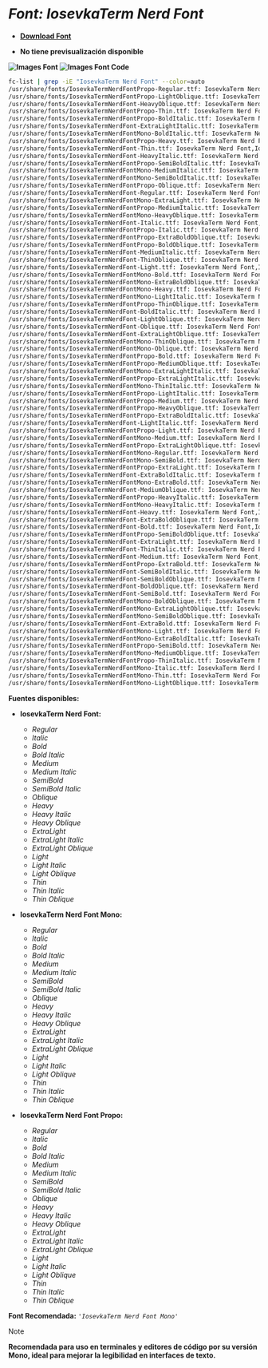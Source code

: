 <!-- Autor: Daniel Benjamin Perez Morales -->
<!-- GitHub: https://github.com/DanielBenjaminPerezMoralesDev13 -->
<!-- GitLab: https://gitlab.com/DanielBenjaminPerezMoralesDev13 -->
<!-- Correo electrónico: danielperezdev@proton.me -->

# ***Font: IosevkaTerm Nerd Font***

- **[Download Font](https://github.com/ryanoasis/nerd-fonts/releases/download/v3.2.1/IosevkaTerm.zip "https://github.com/ryanoasis/nerd-fonts/releases/download/v3.2.1/IosevkaTerm.zip")**

- **No tiene previsualización disponible**

**![Images Font](../../Fonts/IosevkaTerm%20Nerd%20Font.png "Fonts/IosevkaTerm Nerd Font.png")**
**![Images Font Code](../../Font%20Images%20Code/IosevkaTerm%20Nerd%20Font%20Code.png "Font Images Code/IosevkaTerm Nerd Font Code.png")**

```bash
fc-list | grep -iE "IosevkaTerm Nerd Font" --color=auto
/usr/share/fonts/IosevkaTermNerdFontPropo-Regular.ttf: IosevkaTerm Nerd Font Propo,IosevkaTerm NFP:style=Regular
/usr/share/fonts/IosevkaTermNerdFontPropo-LightOblique.ttf: IosevkaTerm Nerd Font Propo,IosevkaTerm NFP,IosevkaTerm NFP Light Obl:style=Light Oblique,Italic
/usr/share/fonts/IosevkaTermNerdFont-HeavyOblique.ttf: IosevkaTerm Nerd Font,IosevkaTerm NF,IosevkaTerm NF Heavy Obl:style=Heavy Oblique,Italic
/usr/share/fonts/IosevkaTermNerdFontPropo-Thin.ttf: IosevkaTerm Nerd Font Propo,IosevkaTerm NFP,IosevkaTerm NFP Thin:style=Thin,Regular
/usr/share/fonts/IosevkaTermNerdFontPropo-BoldItalic.ttf: IosevkaTerm Nerd Font Propo,IosevkaTerm NFP:style=Bold Italic
/usr/share/fonts/IosevkaTermNerdFont-ExtraLightItalic.ttf: IosevkaTerm Nerd Font,IosevkaTerm NF,IosevkaTerm NF ExtraLight:style=ExtraLight Italic,Italic
/usr/share/fonts/IosevkaTermNerdFontMono-BoldItalic.ttf: IosevkaTerm Nerd Font Mono,IosevkaTerm NFM:style=Bold Italic
/usr/share/fonts/IosevkaTermNerdFontPropo-Heavy.ttf: IosevkaTerm Nerd Font Propo,IosevkaTerm NFP,IosevkaTerm NFP Heavy:style=Heavy,Regular
/usr/share/fonts/IosevkaTermNerdFont-Thin.ttf: IosevkaTerm Nerd Font,IosevkaTerm NF,IosevkaTerm NF Thin:style=Thin,Regular
/usr/share/fonts/IosevkaTermNerdFont-HeavyItalic.ttf: IosevkaTerm Nerd Font,IosevkaTerm NF,IosevkaTerm NF Heavy:style=Heavy Italic,Italic
/usr/share/fonts/IosevkaTermNerdFontPropo-SemiBoldItalic.ttf: IosevkaTerm Nerd Font Propo,IosevkaTerm NFP,IosevkaTerm NFP SemiBold:style=SemiBold Italic,Italic
/usr/share/fonts/IosevkaTermNerdFontMono-MediumItalic.ttf: IosevkaTerm Nerd Font Mono,IosevkaTerm NFM,IosevkaTerm NFM Medium:style=Medium Italic,Italic
/usr/share/fonts/IosevkaTermNerdFontMono-SemiBoldItalic.ttf: IosevkaTerm Nerd Font Mono,IosevkaTerm NFM,IosevkaTerm NFM SemiBold:style=SemiBold Italic,Italic
/usr/share/fonts/IosevkaTermNerdFontPropo-Oblique.ttf: IosevkaTerm Nerd Font Propo,IosevkaTerm NFP,IosevkaTerm NFP Obl:style=Oblique,Italic
/usr/share/fonts/IosevkaTermNerdFont-Regular.ttf: IosevkaTerm Nerd Font,IosevkaTerm NF:style=Regular
/usr/share/fonts/IosevkaTermNerdFontMono-ExtraLight.ttf: IosevkaTerm Nerd Font Mono,IosevkaTerm NFM,IosevkaTerm NFM ExtraLight:style=ExtraLight,Regular
/usr/share/fonts/IosevkaTermNerdFontPropo-MediumItalic.ttf: IosevkaTerm Nerd Font Propo,IosevkaTerm NFP,IosevkaTerm NFP Medium:style=Medium Italic,Italic
/usr/share/fonts/IosevkaTermNerdFontMono-HeavyOblique.ttf: IosevkaTerm Nerd Font Mono,IosevkaTerm NFM,IosevkaTerm NFM Heavy Obl:style=Heavy Oblique,Italic
/usr/share/fonts/IosevkaTermNerdFont-Italic.ttf: IosevkaTerm Nerd Font,IosevkaTerm NF:style=Italic
/usr/share/fonts/IosevkaTermNerdFontPropo-Italic.ttf: IosevkaTerm Nerd Font Propo,IosevkaTerm NFP:style=Italic
/usr/share/fonts/IosevkaTermNerdFontPropo-ExtraBoldOblique.ttf: IosevkaTerm Nerd Font Propo,IosevkaTerm NFP,IosevkaTerm NFP ExtraBold Obl:style=ExtraBold Oblique,Italic
/usr/share/fonts/IosevkaTermNerdFontPropo-BoldOblique.ttf: IosevkaTerm Nerd Font Propo,IosevkaTerm NFP,IosevkaTerm NFP Obl:style=Bold Oblique,Bold Italic
/usr/share/fonts/IosevkaTermNerdFont-MediumItalic.ttf: IosevkaTerm Nerd Font,IosevkaTerm NF,IosevkaTerm NF Medium:style=Medium Italic,Italic
/usr/share/fonts/IosevkaTermNerdFont-ThinOblique.ttf: IosevkaTerm Nerd Font,IosevkaTerm NF,IosevkaTerm NF Thin Obl:style=Thin Oblique,Italic
/usr/share/fonts/IosevkaTermNerdFont-Light.ttf: IosevkaTerm Nerd Font,IosevkaTerm NF,IosevkaTerm NF Light:style=Light,Regular
/usr/share/fonts/IosevkaTermNerdFontMono-Bold.ttf: IosevkaTerm Nerd Font Mono,IosevkaTerm NFM:style=Bold
/usr/share/fonts/IosevkaTermNerdFontMono-ExtraBoldOblique.ttf: IosevkaTerm Nerd Font Mono,IosevkaTerm NFM,IosevkaTerm NFM ExtraBold Obl:style=ExtraBold Oblique,Italic
/usr/share/fonts/IosevkaTermNerdFontMono-Heavy.ttf: IosevkaTerm Nerd Font Mono,IosevkaTerm NFM,IosevkaTerm NFM Heavy:style=Heavy,Regular
/usr/share/fonts/IosevkaTermNerdFontMono-LightItalic.ttf: IosevkaTerm Nerd Font Mono,IosevkaTerm NFM,IosevkaTerm NFM Light:style=Light Italic,Italic
/usr/share/fonts/IosevkaTermNerdFontPropo-ThinOblique.ttf: IosevkaTerm Nerd Font Propo,IosevkaTerm NFP,IosevkaTerm NFP Thin Obl:style=Thin Oblique,Italic
/usr/share/fonts/IosevkaTermNerdFont-BoldItalic.ttf: IosevkaTerm Nerd Font,IosevkaTerm NF:style=Bold Italic
/usr/share/fonts/IosevkaTermNerdFont-LightOblique.ttf: IosevkaTerm Nerd Font,IosevkaTerm NF,IosevkaTerm NF Light Obl:style=Light Oblique,Italic
/usr/share/fonts/IosevkaTermNerdFont-Oblique.ttf: IosevkaTerm Nerd Font,IosevkaTerm NF,IosevkaTerm NF Obl:style=Oblique,Italic
/usr/share/fonts/IosevkaTermNerdFont-ExtraLightOblique.ttf: IosevkaTerm Nerd Font,IosevkaTerm NF,IosevkaTerm NF ExtraLight Obl:style=ExtraLight Oblique,Italic
/usr/share/fonts/IosevkaTermNerdFontMono-ThinOblique.ttf: IosevkaTerm Nerd Font Mono,IosevkaTerm NFM,IosevkaTerm NFM Thin Obl:style=Thin Oblique,Italic
/usr/share/fonts/IosevkaTermNerdFontMono-Oblique.ttf: IosevkaTerm Nerd Font Mono,IosevkaTerm NFM,IosevkaTerm NFM Obl:style=Oblique,Italic
/usr/share/fonts/IosevkaTermNerdFontPropo-Bold.ttf: IosevkaTerm Nerd Font Propo,IosevkaTerm NFP:style=Bold
/usr/share/fonts/IosevkaTermNerdFontPropo-MediumOblique.ttf: IosevkaTerm Nerd Font Propo,IosevkaTerm NFP,IosevkaTerm NFP Medium Obl:style=Medium Oblique,Italic
/usr/share/fonts/IosevkaTermNerdFontMono-ExtraLightItalic.ttf: IosevkaTerm Nerd Font Mono,IosevkaTerm NFM,IosevkaTerm NFM ExtraLight:style=ExtraLight Italic,Italic
/usr/share/fonts/IosevkaTermNerdFontPropo-ExtraLightItalic.ttf: IosevkaTerm Nerd Font Propo,IosevkaTerm NFP,IosevkaTerm NFP ExtraLight:style=ExtraLight Italic,Italic
/usr/share/fonts/IosevkaTermNerdFontMono-ThinItalic.ttf: IosevkaTerm Nerd Font Mono,IosevkaTerm NFM,IosevkaTerm NFM Thin:style=Thin Italic,Italic
/usr/share/fonts/IosevkaTermNerdFontPropo-LightItalic.ttf: IosevkaTerm Nerd Font Propo,IosevkaTerm NFP,IosevkaTerm NFP Light:style=Light Italic,Italic
/usr/share/fonts/IosevkaTermNerdFontPropo-Medium.ttf: IosevkaTerm Nerd Font Propo,IosevkaTerm NFP,IosevkaTerm NFP Medium:style=Medium,Regular
/usr/share/fonts/IosevkaTermNerdFontPropo-HeavyOblique.ttf: IosevkaTerm Nerd Font Propo,IosevkaTerm NFP,IosevkaTerm NFP Heavy Obl:style=Heavy Oblique,Italic
/usr/share/fonts/IosevkaTermNerdFontPropo-ExtraBoldItalic.ttf: IosevkaTerm Nerd Font Propo,IosevkaTerm NFP,IosevkaTerm NFP ExtraBold:style=ExtraBold Italic,Italic
/usr/share/fonts/IosevkaTermNerdFont-LightItalic.ttf: IosevkaTerm Nerd Font,IosevkaTerm NF,IosevkaTerm NF Light:style=Light Italic,Italic
/usr/share/fonts/IosevkaTermNerdFontPropo-Light.ttf: IosevkaTerm Nerd Font Propo,IosevkaTerm NFP,IosevkaTerm NFP Light:style=Light,Regular
/usr/share/fonts/IosevkaTermNerdFontMono-Medium.ttf: IosevkaTerm Nerd Font Mono,IosevkaTerm NFM,IosevkaTerm NFM Medium:style=Medium,Regular
/usr/share/fonts/IosevkaTermNerdFontPropo-ExtraLightOblique.ttf: IosevkaTerm Nerd Font Propo,IosevkaTerm NFP,IosevkaTerm NFP ExtraLight Obl:style=ExtraLight Oblique,Italic
/usr/share/fonts/IosevkaTermNerdFontMono-Regular.ttf: IosevkaTerm Nerd Font Mono,IosevkaTerm NFM:style=Regular
/usr/share/fonts/IosevkaTermNerdFontMono-SemiBold.ttf: IosevkaTerm Nerd Font Mono,IosevkaTerm NFM,IosevkaTerm NFM SemiBold:style=SemiBold,Regular
/usr/share/fonts/IosevkaTermNerdFontPropo-ExtraLight.ttf: IosevkaTerm Nerd Font Propo,IosevkaTerm NFP,IosevkaTerm NFP ExtraLight:style=ExtraLight,Regular
/usr/share/fonts/IosevkaTermNerdFont-ExtraBoldItalic.ttf: IosevkaTerm Nerd Font,IosevkaTerm NF,IosevkaTerm NF ExtraBold:style=ExtraBold Italic,Italic
/usr/share/fonts/IosevkaTermNerdFontMono-ExtraBold.ttf: IosevkaTerm Nerd Font Mono,IosevkaTerm NFM,IosevkaTerm NFM ExtraBold:style=ExtraBold,Regular
/usr/share/fonts/IosevkaTermNerdFont-MediumOblique.ttf: IosevkaTerm Nerd Font,IosevkaTerm NF,IosevkaTerm NF Medium Obl:style=Medium Oblique,Italic
/usr/share/fonts/IosevkaTermNerdFontPropo-HeavyItalic.ttf: IosevkaTerm Nerd Font Propo,IosevkaTerm NFP,IosevkaTerm NFP Heavy:style=Heavy Italic,Italic
/usr/share/fonts/IosevkaTermNerdFontMono-HeavyItalic.ttf: IosevkaTerm Nerd Font Mono,IosevkaTerm NFM,IosevkaTerm NFM Heavy:style=Heavy Italic,Italic
/usr/share/fonts/IosevkaTermNerdFont-Heavy.ttf: IosevkaTerm Nerd Font,IosevkaTerm NF,IosevkaTerm NF Heavy:style=Heavy,Regular
/usr/share/fonts/IosevkaTermNerdFont-ExtraBoldOblique.ttf: IosevkaTerm Nerd Font,IosevkaTerm NF,IosevkaTerm NF ExtraBold Obl:style=ExtraBold Oblique,Italic
/usr/share/fonts/IosevkaTermNerdFont-Bold.ttf: IosevkaTerm Nerd Font,IosevkaTerm NF:style=Bold
/usr/share/fonts/IosevkaTermNerdFontPropo-SemiBoldOblique.ttf: IosevkaTerm Nerd Font Propo,IosevkaTerm NFP,IosevkaTerm NFP SemiBold Obl:style=SemiBold Oblique,Italic
/usr/share/fonts/IosevkaTermNerdFont-ExtraLight.ttf: IosevkaTerm Nerd Font,IosevkaTerm NF,IosevkaTerm NF ExtraLight:style=ExtraLight,Regular
/usr/share/fonts/IosevkaTermNerdFont-ThinItalic.ttf: IosevkaTerm Nerd Font,IosevkaTerm NF,IosevkaTerm NF Thin:style=Thin Italic,Italic
/usr/share/fonts/IosevkaTermNerdFont-Medium.ttf: IosevkaTerm Nerd Font,IosevkaTerm NF,IosevkaTerm NF Medium:style=Medium,Regular
/usr/share/fonts/IosevkaTermNerdFontPropo-ExtraBold.ttf: IosevkaTerm Nerd Font Propo,IosevkaTerm NFP,IosevkaTerm NFP ExtraBold:style=ExtraBold,Regular
/usr/share/fonts/IosevkaTermNerdFont-SemiBoldItalic.ttf: IosevkaTerm Nerd Font,IosevkaTerm NF,IosevkaTerm NF SemiBold:style=SemiBold Italic,Italic
/usr/share/fonts/IosevkaTermNerdFont-SemiBoldOblique.ttf: IosevkaTerm Nerd Font,IosevkaTerm NF,IosevkaTerm NF SemiBold Obl:style=SemiBold Oblique,Italic
/usr/share/fonts/IosevkaTermNerdFont-BoldOblique.ttf: IosevkaTerm Nerd Font,IosevkaTerm NF,IosevkaTerm NF Obl:style=Bold Oblique,Bold Italic
/usr/share/fonts/IosevkaTermNerdFont-SemiBold.ttf: IosevkaTerm Nerd Font,IosevkaTerm NF,IosevkaTerm NF SemiBold:style=SemiBold,Regular
/usr/share/fonts/IosevkaTermNerdFontMono-BoldOblique.ttf: IosevkaTerm Nerd Font Mono,IosevkaTerm NFM,IosevkaTerm NFM Obl:style=Bold Oblique,Bold Italic
/usr/share/fonts/IosevkaTermNerdFontMono-ExtraLightOblique.ttf: IosevkaTerm Nerd Font Mono,IosevkaTerm NFM,IosevkaTerm NFM ExtraLight Obl:style=ExtraLight Oblique,Italic
/usr/share/fonts/IosevkaTermNerdFontMono-SemiBoldOblique.ttf: IosevkaTerm Nerd Font Mono,IosevkaTerm NFM,IosevkaTerm NFM SemiBold Obl:style=SemiBold Oblique,Italic
/usr/share/fonts/IosevkaTermNerdFont-ExtraBold.ttf: IosevkaTerm Nerd Font,IosevkaTerm NF,IosevkaTerm NF ExtraBold:style=ExtraBold,Regular
/usr/share/fonts/IosevkaTermNerdFontMono-Light.ttf: IosevkaTerm Nerd Font Mono,IosevkaTerm NFM,IosevkaTerm NFM Light:style=Light,Regular
/usr/share/fonts/IosevkaTermNerdFontMono-ExtraBoldItalic.ttf: IosevkaTerm Nerd Font Mono,IosevkaTerm NFM,IosevkaTerm NFM ExtraBold:style=ExtraBold Italic,Italic
/usr/share/fonts/IosevkaTermNerdFontPropo-SemiBold.ttf: IosevkaTerm Nerd Font Propo,IosevkaTerm NFP,IosevkaTerm NFP SemiBold:style=SemiBold,Regular
/usr/share/fonts/IosevkaTermNerdFontMono-MediumOblique.ttf: IosevkaTerm Nerd Font Mono,IosevkaTerm NFM,IosevkaTerm NFM Medium Obl:style=Medium Oblique,Italic
/usr/share/fonts/IosevkaTermNerdFontPropo-ThinItalic.ttf: IosevkaTerm Nerd Font Propo,IosevkaTerm NFP,IosevkaTerm NFP Thin:style=Thin Italic,Italic
/usr/share/fonts/IosevkaTermNerdFontMono-Italic.ttf: IosevkaTerm Nerd Font Mono,IosevkaTerm NFM:style=Italic
/usr/share/fonts/IosevkaTermNerdFontMono-Thin.ttf: IosevkaTerm Nerd Font Mono,IosevkaTerm NFM,IosevkaTerm NFM Thin:style=Thin,Regular
/usr/share/fonts/IosevkaTermNerdFontMono-LightOblique.ttf: IosevkaTerm Nerd Font Mono,IosevkaTerm NFM,IosevkaTerm NFM Light Obl:style=Light Oblique,Italic
```

**Fuentes disponibles:**

- **IosevkaTerm Nerd Font:**
  - *Regular*
  - *Italic*
  - *Bold*
  - *Bold Italic*
  - *Medium*
  - *Medium Italic*
  - *SemiBold*
  - *SemiBold Italic*
  - *Oblique*
  - *Heavy*
  - *Heavy Italic*
  - *Heavy Oblique*
  - *ExtraLight*
  - *ExtraLight Italic*
  - *ExtraLight Oblique*
  - *Light*
  - *Light Italic*
  - *Light Oblique*
  - *Thin*
  - *Thin Italic*
  - *Thin Oblique*

- **IosevkaTerm Nerd Font Mono:**
  - *Regular*
  - *Italic*
  - *Bold*
  - *Bold Italic*
  - *Medium*
  - *Medium Italic*
  - *SemiBold*
  - *SemiBold Italic*
  - *Oblique*
  - *Heavy*
  - *Heavy Italic*
  - *Heavy Oblique*
  - *ExtraLight*
  - *ExtraLight Italic*
  - *ExtraLight Oblique*
  - *Light*
  - *Light Italic*
  - *Light Oblique*
  - *Thin*
  - *Thin Italic*
  - *Thin Oblique*

- **IosevkaTerm Nerd Font Propo:**
  - *Regular*
  - *Italic*
  - *Bold*
  - *Bold Italic*
  - *Medium*
  - *Medium Italic*
  - *SemiBold*
  - *SemiBold Italic*
  - *Oblique*
  - *Heavy*
  - *Heavy Italic*
  - *Heavy Oblique*
  - *ExtraLight*
  - *ExtraLight Italic*
  - *ExtraLight Oblique*
  - *Light*
  - *Light Italic*
  - *Light Oblique*
  - *Thin*
  - *Thin Italic*
  - *Thin Oblique*

**Font Recomendada:** *`'IosevkaTerm Nerd Font Mono'`*

> [!NOTE]
> **Recomendada para uso en terminales y editores de código por su versión Mono, ideal para mejorar la legibilidad en interfaces de texto.**

